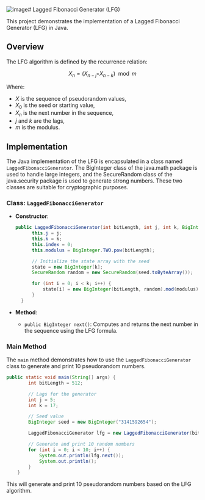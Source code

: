 ![image](https://github.com/user-attachments/assets/9294f0a8-2f12-47e1-8724-a830eb0c7259)# Lagged Fibonacci Generator (LFG)

This project demonstrates the implementation of a Lagged Fibonacci Generator (LFG) in Java.

## Overview

The LFG algorithm is defined by the recurrence relation:

$$
X_n = (X_{n-j} ◦ X_{n-k}) \mod m
$$

Where:
- $X$ is the sequence of pseudorandom values,
- $X_0$ is the seed or starting value,
- $X_n$ is the next number in the sequence,
- $j$ and $k$ are the lags,
- $m$ is the modulus.

## Implementation

The Java implementation of the LFG is encapsulated in a class named `LaggedFibonacciGenerator`. The BigInteger class of the java.math package is used to handle large integers, and the SecureRandom class of the java.security package is used to generate strong numbers. These two classes are suitable for cryptographic purposes.

### Class: `LaggedFibonacciGenerator`

- **Constructor**:
  ```java
  public LaggedFibonacciGenerator(int bitLength, int j, int k, BigInteger seed) {
        this.j = j;
        this.k = k;
        this.index = 0;
        this.modulus = BigInteger.TWO.pow(bitLength);

        // Initialize the state array with the seed
        state = new BigInteger[k];
        SecureRandom random = new SecureRandom(seed.toByteArray());

        for (int i = 0; i < k; i++) {
            state[i] = new BigInteger(bitLength, random).mod(modulus);
        }
    }
  ```

- **Method**:
  - `public BigInteger next()`: Computes and returns the next number in the sequence using the LFG formula.

### Main Method

The `main` method demonstrates how to use the `LaggedFibonacciGenerator` class to generate and print 10 pseudorandom numbers.

```java
public static void main(String[] args) {
        int bitLength = 512;

        // Lags for the generator
        int j = 5;
        int k = 17;

        // Seed value
        BigInteger seed = new BigInteger("3141592654");

        LaggedFibonacciGenerator lfg = new LaggedFibonacciGenerator(bitLength, j, k, seed);

        // Generate and print 10 random numbers
        for (int i = 0; i < 10; i++) {
            System.out.println(lfg.next());
            System.out.println();
        }
    }
```

This will generate and print 10 pseudorandom numbers based on the LFG algorithm.
